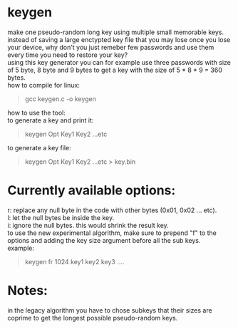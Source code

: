 # keygen
make one pseudo-random long key using multiple small memorable keys.<br />
instead of saving a large enctypted key file that you may lose once you lose your device, why don't you just remeber few passwords and use them every time you need to restore your key?<br />
using this key generator you can for example use three passwords with size of 5 byte, 8 byte and 9 bytes to get a key with the size of 5 * 8 * 9 = 360 bytes.<br />
how to compile for linux:
>gcc keygen.c -o keygen<br />

how to use the tool:<br/>
to generate a key and print it:<br/>
>keygen Opt Key1 Key2 ...etc<br />

to generate a key file:<br />

>keygen Opt Key1 Key2 ...etc > key.bin<br />
# Currently available options:
r: replace any null byte in the code with other bytes (0x01, 0x02 ... etc).<br />
l: let the null bytes be inside the key.<br />
i: ignore the null bytes. this would shrink the result key.<br />
to use the new experimental algorithm, make sure to prepend "f" to the options and adding the key size argument before all the sub keys.<br />
example:<br />
>keygen fr 1024 key1 key2 key3 ....<br />

# Notes:
in the legacy algorithm you have to chose subkeys that their sizes are coprime to get the longest possible pseudo-random keys.<br />
